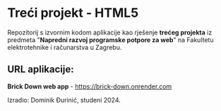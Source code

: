 # Treći projekt - HTML5

Repozitorij s izvornim kodom aplikacije kao rješenje **trećeg projekta** iz predmeta "**Napredni razvoj programske potpore za web**" na Fakultetu elektrotehnike i računarstva u Zagrebu.

## URL aplikacije:

**Brick Down web app** - https://brick-down.onrender.com
</br>

Izradio: Dominik Đurinić, studeni 2024.

